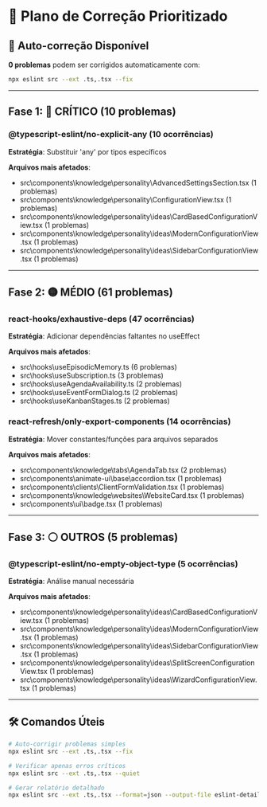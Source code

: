 # 🔧 Plano de Correção Prioritizado

## 🤖 Auto-correção Disponível

**0 problemas** podem ser corrigidos automaticamente com:

```bash
npx eslint src --ext .ts,.tsx --fix
```

---

## Fase 1: 🔴 CRÍTICO (10 problemas)

### @typescript-eslint/no-explicit-any (10 ocorrências)

**Estratégia**: Substituir 'any' por tipos específicos

**Arquivos mais afetados**:
- src\components\knowledge\personality\AdvancedSettingsSection.tsx (1 problemas)
- src\components\knowledge\personality\ConfigurationView.tsx (1 problemas)
- src\components\knowledge\personality\ideas\CardBasedConfigurationView.tsx (1 problemas)
- src\components\knowledge\personality\ideas\ModernConfigurationView.tsx (1 problemas)
- src\components\knowledge\personality\ideas\SidebarConfigurationView.tsx (1 problemas)

---

## Fase 2: 🟡 MÉDIO (61 problemas)

### react-hooks/exhaustive-deps (47 ocorrências)

**Estratégia**: Adicionar dependências faltantes no useEffect

**Arquivos mais afetados**:
- src\hooks\useEpisodicMemory.ts (6 problemas)
- src\hooks\useSubscription.ts (3 problemas)
- src\hooks\useAgendaAvailability.ts (2 problemas)
- src\hooks\useEventFormDialog.ts (2 problemas)
- src\hooks\useKanbanStages.ts (2 problemas)

### react-refresh/only-export-components (14 ocorrências)

**Estratégia**: Mover constantes/funções para arquivos separados

**Arquivos mais afetados**:
- src\components\knowledge\tabs\AgendaTab.tsx (2 problemas)
- src\components\animate-ui\base\accordion.tsx (1 problemas)
- src\components\clients\ClientFormValidation.tsx (1 problemas)
- src\components\knowledge\websites\WebsiteCard.tsx (1 problemas)
- src\components\ui\badge.tsx (1 problemas)

---

## Fase 3: ⚪ OUTROS (5 problemas)

### @typescript-eslint/no-empty-object-type (5 ocorrências)

**Estratégia**: Análise manual necessária

**Arquivos mais afetados**:
- src\components\knowledge\personality\ideas\CardBasedConfigurationView.tsx (1 problemas)
- src\components\knowledge\personality\ideas\ModernConfigurationView.tsx (1 problemas)
- src\components\knowledge\personality\ideas\SidebarConfigurationView.tsx (1 problemas)
- src\components\knowledge\personality\ideas\SplitScreenConfigurationView.tsx (1 problemas)
- src\components\knowledge\personality\ideas\WizardConfigurationView.tsx (1 problemas)

---

## 🛠️ Comandos Úteis

```bash
# Auto-corrigir problemas simples
npx eslint src --ext .ts,.tsx --fix

# Verificar apenas erros críticos
npx eslint src --ext .ts,.tsx --quiet

# Gerar relatório detalhado
npx eslint src --ext .ts,.tsx --format=json --output-file eslint-detailed.json
```
